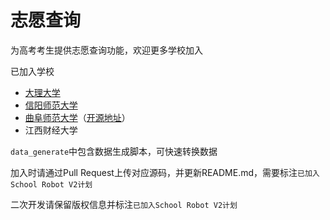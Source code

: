 # 志愿查询

为高考考生提供志愿查询功能，欢迎更多学校加入

已加入学校
- [大理大学](https://act.mcsog.top/info.php)
- [信阳师范大学](https://act.imxbt.cn)
- [曲阜师范大学](https://act.w1ndys.top)（[开源地址](https://github.com/W1ndys/ZhiYuanChaXun)）
- 江西财经大学

`data_generate`中包含数据生成脚本，可快速转换数据

加入时请通过Pull Request上传对应源码，并更新README.md，需要标注`已加入School Robot V2计划`

二次开发请保留版权信息并标注`已加入School Robot V2计划`
